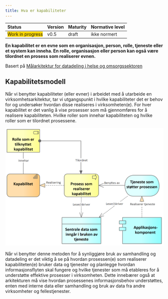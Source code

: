 ```yaml
---
title: Hva er kapabiliteter
---
```


| Status | Version | Maturity | Normative level |
|:-------------|:------------------|:------|:-------|
| <span style="background-color:gold">Work in progress</span> | v0.5 | draft  | ikke normert |

**En kapabilitet er en evne som en organisasjon, person, rolle, tjeneste eller et system kan inneha. En rolle, organisasjon eller person kan også være tilordnet en prosess som realiserer evnen.**

Basert på [Målarkitektur for datadeling i helse og omsorgssektoren](https://www.ehelse.no/standardisering/standarder/malarkitektur-for-datadeling-i-helse-og-omsorgssektoren)

## Kapabilitetsmodell

Når vi benytter kapabiliteter (eller evner) i arbeidet med å utarbeide en virksomhetsarkitektur, tar vi utgangspunkt i hvilke kapabiliteter det er behov for og undersøker hvordan disse realiseres i virksomheten(e). For hver kapabilitet er det vanlig å vise prosesser som må gjennomføres for å realisere kapabiliteten. Hvilke roller som innehar kapabiliteten og hvilke roller som er tilordnet prosessene.

![Hva er en kapabilitet](img/kapabilitet.png)

Når vi benytter denne metoden for å synliggjøre bruk av samhandling og datadeling er det viktig å se på hvordan prosessen(e) som realiserer kapabiliteten(e) bruker data og tjenester og planlegge hvordan informasjonsflyten skal fungere og hvilke tjenester som må etableres for å understøtte effektive prosesser i virksomheten. Dette innebærer også at arkitekturen må vise hvordan prosessenes informasjonsbehov understøttes, enten med interne data eller samhandling og bruk av data fra andre virksomheter og fellestjenester.
